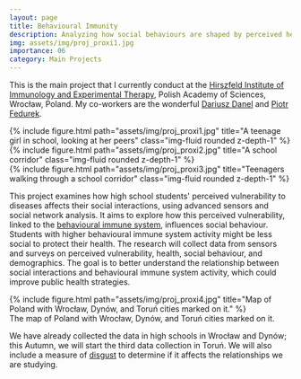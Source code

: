 ```yaml
---
layout: page
title: Behavioural Immunity
description: Analyzing how social behaviours are shaped by perceived health risks
img: assets/img/proj_proxi1.jpg
importance: 06
category: Main Projects
---
```


This is the main project that I currently conduct at the <a href="https://hirszfeld.pl/en/">Hirszfeld Institute of Immunology and Experimental Therapy</a>, Polish Academy of Sciences, Wrocław, Poland. My co-workers are the wonderful <a href="https://scholar.google.com/citations?hl=en&user=6l0Es84AAAAJ&view_op=list_works&sortby=pubdate">Dariusz Danel</a> and <a href="https://scholar.google.com/citations?hl=en&user=WZWu5iYAAAAJ&view_op=list_works&sortby=pubdate">Piotr Fedurek</a>.

<div class="row">
    <div class="col-sm mt-3 mt-md-0">
        {% include figure.html path="assets/img/proj_proxi1.jpg" title="A teenage girl in school, looking at her peers" class="img-fluid rounded z-depth-1" %}
    </div>
    <div class="col-sm mt-3 mt-md-0">
        {% include figure.html path="assets/img/proj_proxi2.jpg" title="A school corridor" class="img-fluid rounded z-depth-1" %}
    </div>
    <div class="col-sm mt-3 mt-md-0">
        {% include figure.html path="assets/img/proj_proxi3.jpg" title="Teenagers walking through a school corridor" class="img-fluid rounded z-depth-1" %}
    </div>
</div>

This project examines how high school students' perceived vulnerability to diseases affects their social interactions, using advanced sensors and social network analysis. It aims to explore how this perceived vulnerability, linked to the <a href="https://en.wikipedia.org/wiki/Behavioral_immune_system">behavioural immune system</a>, influences social behaviour. Students with higher behavioural immune system activity might be less social to protect their health. The research will collect data from sensors and surveys on perceived vulnerability, health, social behaviour, and demographics. The goal is to better understand the relationship between social interactions and behavioural immune system activity, which could improve public health strategies.

<div class="row">
    <div class="col-sm mt-3 mt-md-0 d-flex justify-content-center">
        <div class="img-fluid rounded z-depth-1 align-self-center">
            {% include figure.html path="assets/img/proj_proxi4.jpg" title="Map of Poland with Wrocław, Dynów, and Toruń cities marked on it." %}
        </div>
    </div>
</div>
<div class="caption">
    The map of Poland with Wrocław, Dynów, and Toruń cities marked on it.
</div>

We have already collected the data in high schools in Wrocław and Dynów; this Autumn, we will start the third data collection in Toruń. We will also include a measure of <a href="https://en.wikipedia.org/wiki/Behavioral_immune_system#Disgust">disgust</a> to determine if it affects the relationships we are studying.

